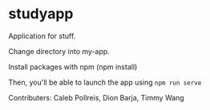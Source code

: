 # studyapp
Application for stuff.

Change directory into my-app.

Install packages with npm (npm install)

Then, you'll be able to launch the app using ```npm run serve```

Contributers: Caleb Pollreis, Dion Barja, Timmy Wang